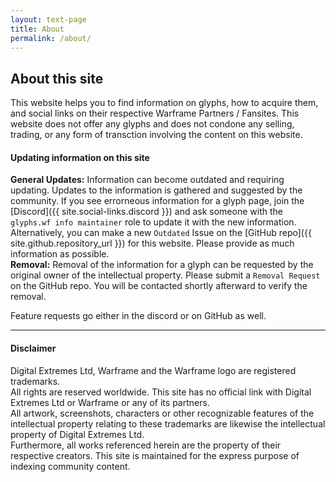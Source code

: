 ```yaml
---
layout: text-page
title: About
permalink: /about/
---
```


## About this site

This website helps you to find information on glyphs, how to acquire them, and social links on their respective Warframe Partners / Fansites. This website does not offer any glyphs and does not condone any selling, trading, or any form of transction involving the content on this website.

#### Updating information on this site

**General Updates:** Information can become outdated and requiring updating. Updates to the information is gathered and suggested by the community. If you see errorneous information for a glyph page, join the [Discord]({{ site.social-links.discord }}) and ask someone with the `glyphs.wf info maintainer` role to update it with the new information. Alternatively, you can make a new `Outdated` Issue on the [GitHub repo]({{ site.github.repository_url }}) for this website. Please provide as much information as possible.  
**Removal:** Removal of the information for a glyph can be requested by the original owner of the intellectual property. Please submit a `Removal Request` on the GitHub repo. You will be contacted shortly afterward to verify the removal.

Feature requests go either in the discord or on GitHub as well.

----

#### Disclaimer

Digital Extremes Ltd, Warframe and the Warframe logo are registered trademarks.  
All rights are reserved worldwide. This site has no official link with Digital Extremes Ltd or Warframe or any of its partners.  
All artwork, screenshots, characters or other recognizable features of the intellectual property relating to these trademarks are likewise the intellectual property of Digital Extremes Ltd.  
Furthermore, all works referenced herein are the property of their respective creators. This site is maintained for the express purpose of indexing community content.  
